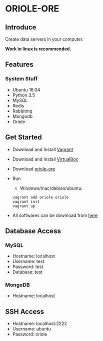 # ORIOLE-ORE

## Introduce

Create data servers in your computer.

**Work in linux is recommended.**

## Features

### System Stuff

- Ubuntu 16.04
- Python 3.5
- MySQL
- Redis
- Rabbitmq
- Mongodb
- Oriole

## Get Started

* Download and Install [Vagrant](https://www.vagrantup.com/downloads.html)
* Download and Install [VirtualBox](https://www.virtualbox.org/wiki/Downloads)
* Download [oriole-ore](https://github.com/zhouxiaoxiang/oriole-ore)
* Run
  * Windows/mac/debian/ubuntu:
  
  ``` 
  vagrant add oriole oriole
  vagrant init
  vagrant up    
  ```
   
* All softwares can be download from [here](http://pan.baidu.com/s/1slCkXIH)

## Database Access

### MySQL 

- Hostname: localhost
- Username: test
- Password: test
- Database: test

### MongoDB

- Hostname: localhost

## SSH Access

- Hostname: localhost:2222
- Username: ubuntu
- Password: oriole
